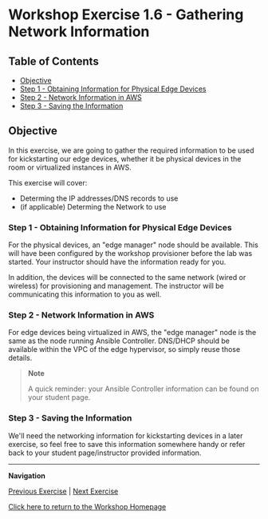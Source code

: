 # Workshop Exercise 1.6 - Gathering Network Information

## Table of Contents

* [Objective](#objective)
* [Step 1 - Obtaining Information for Physical Edge Devices](#step-1---obtaining-information-for-physical-edge-devices)
* [Step 2 - Network Information in AWS](#step-2---network-information-in-aws)
* [Step 3 - Saving the Information](#step-3---saving-the-information)

## Objective

In this exercise, we are going to gather the required information to be used for kickstarting our edge devices, whether it be physical devices in the room or virtualized instances in AWS.

This exercise will cover:

* Determing the IP addresses/DNS records to use
* (if applicable) Determing the Network to use

### Step 1 - Obtaining Information for Physical Edge Devices

For the physical devices, an "edge manager" node should be available. This will have been configured by the workshop provisioner before the lab was started. Your instructor should have the information ready for you.

In addition, the devices will be connected to the same network (wired or wireless) for provisioning and management. The instructor will be communicating this information to you as well.

### Step 2 - Network Information in AWS

For edge devices being virtualized in AWS, the "edge manager" node is the same as the node running Ansible Controller. DNS/DHCP should be available within the VPC of the edge hypervisor, so simply reuse those details.

> **Note**
>
> A quick reminder: your Ansible Controller information can be found on your student page.

### Step 3 - Saving the Information

We'll need the networking information for kickstarting devices in a later exercise, so feel free to save this information somewhere handy or refer back to your student page/instructor provided information.

---
**Navigation**

[Previous Exercise](../1.5-application-intro) | [Next Exercise](../1.7-coding-intro)

[Click here to return to the Workshop Homepage](../README.md)
